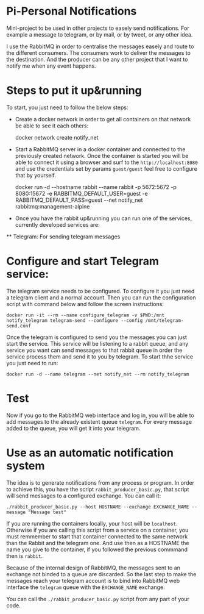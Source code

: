 # Pi-Personal Notifications
Mini-project to be used in other projects to easely send notifications. For example a message to telegram, or by mail, or by tweet, or any other idea.

I use the RabbitMQ in order to centralise the messages easely and route to the different consumers. The consumers work to deliver the messages to the destination. And the producer can be any other project that I want to notify me when any event happens.

# Steps to put it up&running
To start, you just need to follow the below steps:
* Create a docker network in order to get all containers on that network be able to see it each others:

    docker network create notify_net

* Start a RabbitMQ server in a docker container and connected to the previously created network. Once the container is started you will be able to connect it using a browser and surf to the `http://localhost:8080` and use the credentials set by params `guest/guest` feel free to configure that by yourself.

    docker run -d --hostname rabbit --name rabbit -p 5672:5672 -p 8080:15672 -e RABBITMQ_DEFAULT_USER=guest -e RABBITMQ_DEFAULT_PASS=guest --net notify_net rabbitmq:management-alpine

* Once you have the rabbit up&running you can run one of the services, currently developed services are:

** Telegram: For sending telegram messages

# Configure and start Telegram service:
The telegram service needs to be configured. To configure it you just need a telegram client and a normal account. Then you can run the configuration script with command below and follow the screen instructions:

    docker run -it --rm --name configure_telegram -v $PWD:/mnt notify_telegram telegram-send --configure --config /mnt/telegram-send.conf

Once the telegram is configured to send you the messages you can just start the service. This service will be listening to a rabbit queue, and any service you want can send messages to that rabbit queue in order the service process them and send it to you by telegram. To start thhe service you just need to run:

    docker run -d --name telegram --net notify_net --rm notify_telegram

# Test

Now if you go to the RabbitMQ web interface and log in, you will be able to add messages to the already existent queue `telegram`. For every message added to the queue, you will get it into your telegram.

# Use as an automatic notification system

The idea is to generate notifications from any process or program. In order to achieve this, you have the script `rabbit_producer_basic.py`, that script will send messages to a configured exchange. You can call it:

    ./rabbit_producer_basic.py --host HOSTNAME --exchange EXCHANGE_NAME --message "Message test"

If you are running the containers locally, your host will be `localhost`. Otherwise if you are calling this script from a service on a container, you must remmember to start that container connected to the same network than the Rabbit and the telegram one. And use then as a HOSTNAME the name you give to the container, if you followed the previous commmand then is `rabbit`.

Because of the internal design of RabbitMQ, the messages sent to an exchange not binded to a queue are discarded. So the last step to make the messages reach your telegram account is to bind into RabbitMQ web interface the `telegram` queue with the `EXCHANGE_NAME` exchange.

You can call the `./rabbit_producer_basic.py` script from any part of your code.